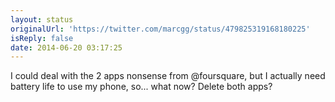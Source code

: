 ```yaml
---
layout: status
originalUrl: 'https://twitter.com/marcgg/status/479825319168180225'
isReply: false
date: 2014-06-20 03:17:25
---
```


I could deal with the 2 apps nonsense from @foursquare, but I actually need battery life to use my phone, so... what now? Delete both apps?
